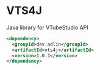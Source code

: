# VTS4J
Java library for VTubeStudio API

```xml
<dependency>
  <groupId>dev.adlin</groupId>
  <artifactId>vts4j</artifactId>
  <version>1.0.1</version>
</dependency>
```
